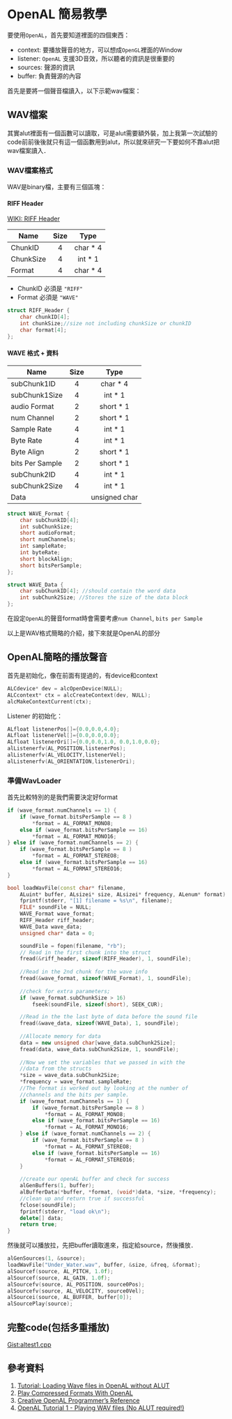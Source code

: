 # OpenAL 簡易教學

要使用`OpenAL`，首先要知道裡面的四個東西：

* context: 要播放聲音的地方，可以想成`OpenGL`裡面的Window
* listener: `OpenAL` 支援3D音效，所以聽者的資訊是很重要的
* sources: 聲源的資訊
* buffer: 負責聲源的內容

首先是要將一個聲音檔讀入，以下示範wav檔案：

## WAV檔案

其實alut裡面有一個函數可以讀取，可是alut需要額外裝，加上我第一次試驗的code前前後後就只有這一個函數用到alut，所以就來研究一下要如何不靠alut把wav檔案讀入．

### WAV檔案格式

WAV是binary檔，主要有三個區塊：

#### RIFF Header


[WIKI: RIFF Header](http://zh.wikipedia.org/wiki/Resource_Interchange_File_Format)

| Name          | Size  | Type     |
| ------------- |:-----:|:--------:|
| ChunkID       | 4     | char * 4 |
| ChunkSize     | 4     | int * 1  | 
| Format        | 4     | char * 4 |

* ChunkID 必須是 `"RIFF"`
* Format 必須是 `"WAVE"`

```cpp
struct RIFF_Header {
    char chunkID[4];
    int chunkSize;//size not including chunkSize or chunkID
    char format[4];
};
```

#### WAVE 格式 + 資料

| Name             | Size  | Type           |
| ---------------- |:-----:|:--------------:|
| subChunk1ID      | 4     | char * 4       |
| subChunk1Size    | 4     | int * 1        | 
| audio Format     | 2     | short * 1      |
| num Channel      | 2     | short * 1      |
| Sample Rate      | 4     | int * 1        |
| Byte Rate        | 4     | int * 1        |
| Byte Align       | 2     | short * 1      |
| bits Per Sample  | 2     | short * 1      |
| subChunk2ID      | 4     | int * 1        |
| subChunk2Size    | 4     | int * 1        |
| Data             |       | unsigned char  |

```cpp
struct WAVE_Format {
    char subChunkID[4];
    int subChunkSize;
    short audioFormat;
    short numChannels;
    int sampleRate;
    int byteRate;
    short blockAlign;
    short bitsPerSample;
};

struct WAVE_Data {
    char subChunkID[4]; //should contain the word data
    int subChunk2Size; //Stores the size of the data block
};
```

在設定`OpenAL`的聲音format時會需要考慮`num Channel`, `bits per Sample`

以上是WAV格式簡略的介紹，接下來就是OpenAL的部分

## OpenAL簡略的播放聲音

首先是初始化，像在前面有提過的，有device和context

```cpp
ALCdevice* dev = alcOpenDevice(NULL);
ALCcontext* ctx = alcCreateContext(dev, NULL);
alcMakeContextCurrent(ctx);
```

Listener 的初始化：

```cpp
ALfloat listenerPos[]={0.0,0.0,4.0};
ALfloat listenerVel[]={0.0,0.0,0.0};
ALfloat listenerOri[]={0.0,0.0,1.0, 0.0,1.0,0.0};
alListenerfv(AL_POSITION,listenerPos);
alListenerfv(AL_VELOCITY,listenerVel);
alListenerfv(AL_ORIENTATION,listenerOri);
```

### 準備WavLoader

首先比較特別的是我們需要決定好format
```cpp
if (wave_format.numChannels == 1) {
    if (wave_format.bitsPerSample == 8 )
        *format = AL_FORMAT_MONO8;
    else if (wave_format.bitsPerSample == 16)
        *format = AL_FORMAT_MONO16;
} else if (wave_format.numChannels == 2) {
    if (wave_format.bitsPerSample == 8 )
        *format = AL_FORMAT_STEREO8;
    else if (wave_format.bitsPerSample == 16)
        *format = AL_FORMAT_STEREO16;
}
```


```cpp
bool loadWavFile(const char* filename, 
    ALuint* buffer, ALsizei* size, ALsizei* frequency, ALenum* format) {
    fprintf(stderr, "[1] filename = %s\n", filename);
    FILE* soundFile = NULL;
    WAVE_Format wave_format;
    RIFF_Header riff_header;
    WAVE_Data wave_data;
    unsigned char* data = 0;

    soundFile = fopen(filename, "rb");
    // Read in the first chunk into the struct
    fread(&riff_header, sizeof(RIFF_Header), 1, soundFile);
    
    //Read in the 2nd chunk for the wave info
    fread(&wave_format, sizeof(WAVE_Format), 1, soundFile);
    
    //check for extra parameters;
    if (wave_format.subChunkSize > 16)
        fseek(soundFile, sizeof(short), SEEK_CUR);

    //Read in the the last byte of data before the sound file
    fread(&wave_data, sizeof(WAVE_Data), 1, soundFile);
        
    //Allocate memory for data
    data = new unsigned char[wave_data.subChunk2Size];
    fread(data, wave_data.subChunk2Size, 1, soundFile);
        
    //Now we set the variables that we passed in with the
    //data from the structs
    *size = wave_data.subChunk2Size;
    *frequency = wave_format.sampleRate;
    //The format is worked out by looking at the number of
    //channels and the bits per sample.
    if (wave_format.numChannels == 1) {
        if (wave_format.bitsPerSample == 8 )
            *format = AL_FORMAT_MONO8;
        else if (wave_format.bitsPerSample == 16)
            *format = AL_FORMAT_MONO16;
    } else if (wave_format.numChannels == 2) {
        if (wave_format.bitsPerSample == 8 )
            *format = AL_FORMAT_STEREO8;
        else if (wave_format.bitsPerSample == 16)
            *format = AL_FORMAT_STEREO16;
    }
    
    //create our openAL buffer and check for success
    alGenBuffers(1, buffer);
    alBufferData(*buffer, *format, (void*)data, *size, *frequency);
    //clean up and return true if successful
    fclose(soundFile);
    fprintf(stderr, "load ok\n");
    delete[] data;
    return true;
}
```

然後就可以播放拉，先把buffer讀取進來，指定給source，然後播放．

```cpp
alGenSources(1, &source);
loadWavFile("Under_Water.wav", buffer, &size, &freq, &format);
alSourcef(source, AL_PITCH, 1.0f);
alSourcef(source, AL_GAIN, 1.0f);
alSourcefv(source, AL_POSITION, source0Pos);
alSourcefv(source, AL_VELOCITY, source0Vel);
alSourcei(source, AL_BUFFER, buffer[0]);
alSourcePlay(source);  
```

## 完整code(包括多重播放)

[Gist:altest1.cpp](https://gist.github.com/mudream4869/34541dfbd12a747b027e)

## 參考資料

1. [Tutorial: Loading Wave files in OpenAL without ALUT](http://www.dunsanyinteractive.com/blogs/oliver/?cat=16)
1. [Play Compressed Formats With OpenAL](http://kcat.strangesoft.net/openal-tutorial.html)
1. [Creative OpenAL Programmer’s Reference](http://open-activewrl.sourceforge.net/data/OpenAL_PGuide.pdf)
1. [OpenAL Tutorial 1 - Playing WAV files (No ALUT required!)](http://enigma-dev.org/forums/index.php?topic=730.0;wap2)